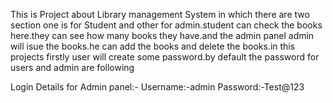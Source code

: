 This is Project about Library management System in which there are two section one is for Student and other for admin.student can check the books here.they can see how many books they have.and the admin panel admin will isue the books.he can add the books and delete the books.in this projects firstly user will create some password.by default the password for users and admin are following

Login Details for Admin panel:-
Username:-admin
Password:-Test@123
